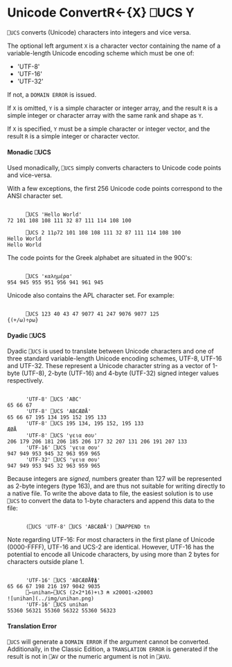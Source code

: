 




<h1 class="heading"><span class="name">Unicode Convert</span><span class="command">R←{X} ⎕UCS Y</span></h1>

`⎕UCS` converts (Unicode) characters into integers and vice versa.


The optional left argument `X` is a character vector containing the name of a variable-length Unicode encoding scheme which must be one of:

- 'UTF-8'
- 'UTF-16'
- 'UTF-32'

If not, a `DOMAIN ERROR` is issued.


If `X` is omitted, `Y` is a simple character or integer array, and the result `R` is a simple integer or character array with the same rank and shape as `Y`.


If `X` is specified, `Y` must be a simple character or integer vector, and the result `R` is a simple integer or character vector.


#### Monadic ⎕UCS


Used monadically, `⎕UCS` simply converts characters to Unicode code points and vice-versa.


With a few exceptions, the first 256 Unicode code points correspond to the ANSI character set.
```apl

      ⎕UCS 'Hello World'
72 101 108 108 111 32 87 111 114 108 100

      ⎕UCS 2 11⍴72 101 108 108 111 32 87 111 114 108 100
Hello World
Hello World
```


The code points for the Greek alphabet are situated in the 900's:
```apl

      ⎕UCS 'καλημέρα'
954 945 955 951 956 941 961 945

```


Unicode also contains the APL character set. For example:
```apl

      ⎕UCS 123 40 43 47 9077 41 247 9076 9077 125
{(+/⍵)÷⍴⍵}

```

#### Dyadic ⎕UCS


Dyadic `⎕UCS` is used to translate between Unicode characters and one of three standard variable-length Unicode encoding schemes, UTF-8, UTF-16 and UTF-32. These represent a Unicode character string as a vector of 1-byte (UTF-8), 2-byte (UTF-16) and 4-byte (UTF-32) signed integer values respectively.
```apl

      'UTF-8' ⎕UCS 'ABC'
65 66 67
      'UTF-8' ⎕UCS 'ABCÆØÅ'
65 66 67 195 134 195 152 195 133
      'UTF-8' ⎕UCS 195 134, 195 152, 195 133
ÆØÅ
      'UTF-8' ⎕UCS 'γεια σου'
206 179 206 181 206 185 206 177 32 207 131 206 191 207 133
      'UTF-16' ⎕UCS 'γεια σου'
947 949 953 945 32 963 959 965
      'UTF-32' ⎕UCS 'γεια σου'
947 949 953 945 32 963 959 965
```



Because integers are *signed*, numbers greater than 127 will be represented as 2-byte integers (type 163), and are thus not suitable for writing directly to a native file. To write the above data to file, the easiest solution is to use  `⎕UCS` to convert the data to 1-byte characters and append this data to the file:
```apl

      (⎕UCS 'UTF-8' ⎕UCS 'ABCÆØÅ') ⎕NAPPEND tn
```



Note regarding UTF-16: For most characters in the first plane of Unicode (0000-FFFF), UTF-16 and UCS-2 are identical. However, UTF-16 has the potential to encode all Unicode characters, by using more than 2 bytes for characters outside plane 1.
```apl

      'UTF-16' ⎕UCS 'ABCÆØÅ⍒⍋'
65 66 67 198 216 197 9042 9035
      ⎕←unihan←⎕UCS (2×2*16)+⍳3 ⍝ x20001-x20003
![unihan](../img/unihan.png)
      'UTF-16' ⎕UCS unihan
55360 56321 55360 56322 55360 56323
```

#### Translation Error


`⎕UCS` will generate a `DOMAIN ERROR` if the argument cannot be converted. Additionally, in the Classic Edition, a `TRANSLATION ERROR` is generated if the result is not in `⎕AV` or the numeric argument is not in `⎕AVU`.


